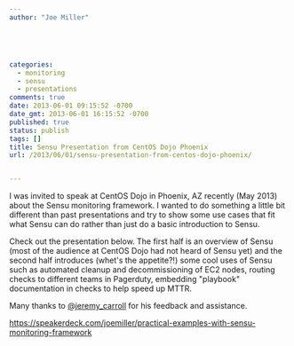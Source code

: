 ```yaml
---
author: "Joe Miller"





categories:
  - monitoring
  - sensu
  - presentations
comments: true
date: 2013-06-01 09:15:52 -0700
date_gmt: 2013-06-01 16:15:52 -0700
published: true
status: publish
tags: []
title: Sensu Presentation from CentOS Dojo Phoenix
url: /2013/06/01/sensu-presentation-from-centos-dojo-phoenix/


---
```


I was invited to speak at CentOS Dojo in Phoenix, AZ recently (May 2013) about the Sensu monitoring framework. I wanted to do something a little bit different than past presentations and try to show some use cases that fit what Sensu can do rather than just do a basic introduction to Sensu.

<!--more-->

Check out the presentation below. The first half is an overview of Sensu (most of the audience at CentOS Dojo had not heard of Sensu yet) and the second half introduces (whet's the appetite?!) some cool uses of Sensu such as automated cleanup and decommissioning of EC2 nodes, routing checks to different teams in Pagerduty, embedding "playbook" documentation in checks to help speed up MTTR.

Many thanks to [@jeremy\_carroll](https://twitter.com/jeremy_carroll "@jeremy\_carroll") for his feedback and assistance.

https://speakerdeck.com/joemiller/practical-examples-with-sensu-monitoring-framework
